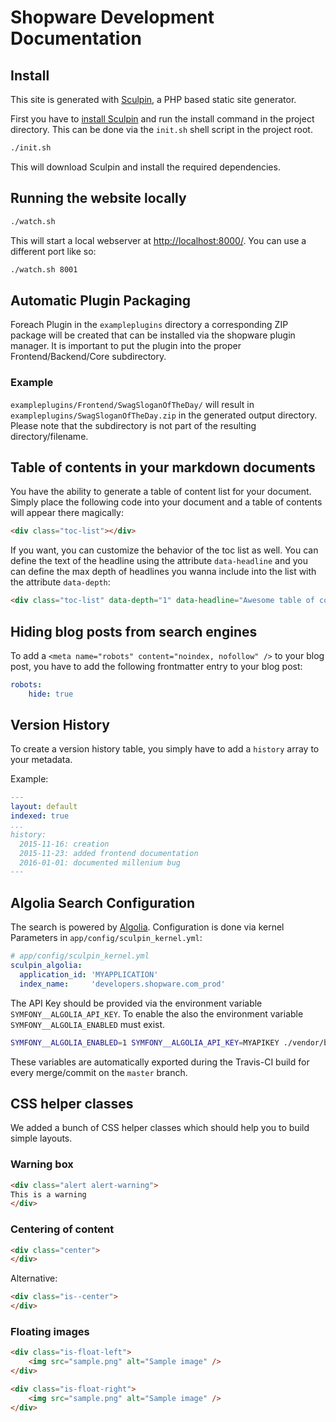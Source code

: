 # Shopware Development Documentation

## Install

This site is generated with [Sculpin][2], a PHP based static site generator.

First you have to [install Sculpin][3] and run the install command in the project directory.
This can be done via the `init.sh` shell script in the project root.

```bash
./init.sh
```

This will download Sculpin and install the required dependencies.

## Running the website locally

```bash
./watch.sh
```

This will start a local webserver at <http://localhost:8000/>.
You can use a different port like so:

```bash
./watch.sh 8001
```

## Automatic Plugin Packaging

Foreach Plugin in the `exampleplugins` directory a corresponding ZIP package will be created that can be installed via the shopware plugin manager.
It is important to put the plugin into the proper Frontend/Backend/Core subdirectory.

### Example

`exampleplugins/Frontend/SwagSloganOfTheDay/` will result in `exampleplugins/SwagSloganOfTheDay.zip` in the generated output directory. Please note that the subdirectory is not part of the resulting directory/filename.

[2]: https://sculpin.io/
[3]: https://sculpin.io/download

## Table of contents in your markdown documents

You have the ability to generate a table of content list for your document. Simply place the following code into your document and a table of contents will appear there magically:

```html
<div class="toc-list"></div>
```

If you want, you can customize the behavior of the toc list as well. You can define the text of the headline using the attribute `data-headline` and you can define the max depth of headlines you wanna include into the list with the attribute `data-depth`:

```html
<div class="toc-list" data-depth="1" data-headline="Awesome table of contents"></div>
```

## Hiding blog posts from search engines

To add a `<meta name="robots" content="noindex, nofollow" />` to your blog post,
you have to add the following frontmatter entry to your blog post:

```yaml
robots:
    hide: true
```

## Version History

To create a version history table, you simply have to add a `history` array to your metadata.

Example:

```yaml
---
layout: default
indexed: true
...
history:
  2015-11-16: creation
  2015-11-23: added frontend documentation
  2016-01-01: documented millenium bug
---
```

## Algolia Search Configuration

The search is powered by [Algolia](https://www.algolia.com).
Configuration is done via kernel Parameters in `app/config/sculpin_kernel.yml`:

```yaml
# app/config/sculpin_kernel.yml
sculpin_algolia:
  application_id: 'MYAPPLICATION'
  index_name:     'developers.shopware.com_prod'
```

The API Key should be provided via the environment variable `SYMFONY__ALGOLIA_API_KEY`.
To enable the also the environment variable `SYMFONY__ALGOLIA_ENABLED` must exist.

```bash
SYMFONY__ALGOLIA_ENABLED=1 SYMFONY__ALGOLIA_API_KEY=MYAPIKEY ./vendor/bin/sculpin generate
```

These variables are automatically exported during the Travis-CI build for every merge/commit on the `master` branch.


## CSS helper classes

We added a bunch of CSS helper classes which should help you to build simple layouts.

### Warning box

```html
<div class="alert alert-warning">
This is a warning
</div>
```

### Centering of content

```html
<div class="center">
</div>
```

Alternative:

```html
<div class="is--center">
</div>
```

### Floating images

```html
<div class="is-float-left">
    <img src="sample.png" alt="Sample image" />
</div>
```

```html
<div class="is-float-right">
    <img src="sample.png" alt="Sample image" />
</div>
```
